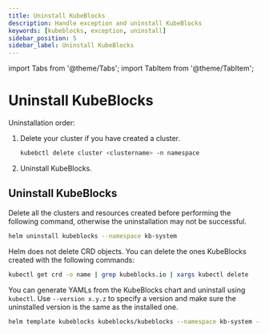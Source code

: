 ```yaml
---
title: Uninstall KubeBlocks
description: Handle exception and uninstall KubeBlocks
keywords: [kubeblocks, exception, uninstall]
sidebar_position: 5
sidebar_label: Uninstall KubeBlocks
---
```


import Tabs from '@theme/Tabs';
import TabItem from '@theme/TabItem';

# Uninstall KubeBlocks

Uninstallation order:

1. Delete your cluster if you have created a cluster.

   ```bash
   kubebctl delete cluster <clustername> -n namespace
   ```

2. Uninstall KubeBlocks.

## Uninstall KubeBlocks

<Tabs>

<TabItem value="Helm" label="Helm" default>

Delete all the clusters and resources created before performing the following command, otherwise the uninstallation may not be successful.

```bash
helm uninstall kubeblocks --namespace kb-system
```

Helm does not delete CRD objects. You can delete the ones KubeBlocks created with the following commands:

```bash
kubectl get crd -o name | grep kubeblocks.io | xargs kubectl delete
```

</TabItem>

<TabItem value="YAML" label="YAML">

You can generate YAMLs from the KubeBlocks chart and uninstall using `kubectl`. Use `--version x.y.z` to specify a version and make sure the uninstalled version is the same as the installed one.

```bash
helm template kubeblocks kubeblocks/kubeblocks --namespace kb-system --version x.y.z | kubectl delete -f -
```

</TabItem>

</Tabs>
